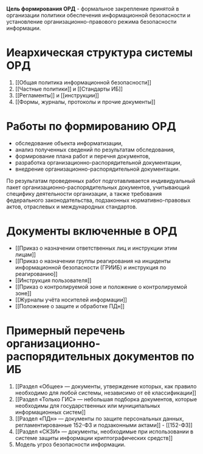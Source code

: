 **Цель формирования ОРД** - формальное закрепление принятой в организации политики обеспечения информационной безопасности и установление организационно-правового режима безопасности информации.

# Иеархическая структура системы ОРД

1. [[Общая политика информационной безопасности]]
2. [[Частные политики]] и [[Стандарты ИБ]]
3. [[Регламенты]] и [[инструкции]]
4. [[Формы, журналы, протоколы и прочие документы]]

# Работы по формированию ОРД

- обследование объекта информатизации,
- анализ полученных сведений по результатам обследования,
- формирование плана работ и перечня документов,
- разработка организационно-распорядительной документации,
- внедрение организационно-распорядительной документации.

По результатам проведенных работ подготавливается индивидуальный пакет организационно-распорядительных документов, учитывающий специфику деятельности организации, а также требования федерального законодательства, подзаконных нормативно-правовых актов, отраслевых и международных стандартов.


# Документы включенные в ОРД

- [[Приказ о назначении ответственных лиц и инструкции этим лицам]]
- [[Приказ о назначении группы реагирования на инциденты информационной безопасности (ГРИИБ) и инструкция по реагированию]]
- [[Инструкция пользователя]]
- [[Приказ о контролируемой зоне и положение о контролируемой зоне]]
- [[Журналы учёта носителей информации]]
- [[Положение о защите и обработке ПДн]]

# Примерный перечень организационно-распорядительных документов по ИБ

1. [[Раздел «Общее» — документы, утверждение которых, как правило необходимо для любой системы, независимо от её классификации]]
2. [[Раздел «Только ГИС» — небольшая подборка документов, которые необходимы для государственных или муниципальных информационных систем]]
3. [[Раздел «ПДн» — документы по защите персональных данных, регламентированные 152-ФЗ и подзаконными актами]] - [[152-ФЗ]]
4. [[Раздел «СКЗИ» — документы, необходимые при использовании в системе защиты информации криптографических средств]]
5. Модель угроз безопасности информации.

